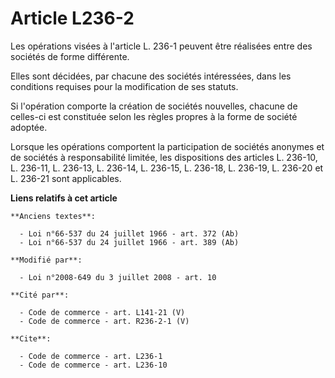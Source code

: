 # Article L236-2

Les opérations visées à l'article L. 236-1 peuvent être réalisées entre des sociétés de forme différente. 

Elles sont décidées, par chacune des sociétés intéressées, dans les conditions requises pour la modification de ses statuts. 

Si l'opération comporte la création de sociétés nouvelles, chacune de celles-ci est constituée selon les règles propres à la
forme de société adoptée. 

Lorsque les opérations comportent la participation de sociétés anonymes et de sociétés à responsabilité limitée, les
dispositions des articles L. 236-10, L. 236-11, L. 236-13, L. 236-14, L. 236-15, L. 236-18, L. 236-19, L. 236-20 et L. 236-21
sont applicables.

**Liens relatifs à cet article**

	**Anciens textes**:

	  - Loi n°66-537 du 24 juillet 1966 - art. 372 (Ab)
	  - Loi n°66-537 du 24 juillet 1966 - art. 389 (Ab)

	**Modifié par**:

	  - Loi n°2008-649 du 3 juillet 2008 - art. 10

	**Cité par**:

	  - Code de commerce - art. L141-21 (V)
	  - Code de commerce - art. R236-2-1 (V)

	**Cite**:

	  - Code de commerce - art. L236-1
	  - Code de commerce - art. L236-10
